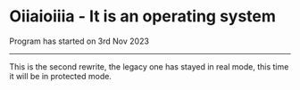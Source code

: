 # Oiiaioiiia - It is an operating system
Program has started on 3rd Nov 2023

***
 
This is the second rewrite, the legacy one has stayed in real mode, 
this time it will be in protected mode.
